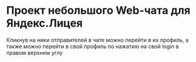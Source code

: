 # Проект небольшого Web-чата для Яндекс.Лицея
Кликнув на ники отправителей в чате можно перейти в их профиль, а также можно перейти в свой профиль по нажатию на свой login в правом верхнем углу
